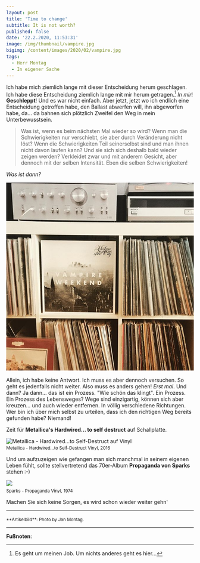 ```yaml
---
layout: post
title: 'Time to change'
subtitle: It is not worth?
published: false
date: '22.2.2020, 11:53:31'
image: /img/thumbnail/vampire.jpg
bigimg: /content/images/2020/02/vampire.jpg
tags:
  - Herr Montag
  - In eigener Sache
---
```

Ich habe mich ziemlich lange mit dieser Entscheidung herum geschlagen. Ich habe diese Entscheidung ziemlich lange mit mir herum getragen.[^1] *In mir*! **Geschleppt**! Und es war nicht einfach. Aber jetzt, jetzt wo ich endlich eine Entscheidung getroffen habe, den Ballast abwerfen will, ihn abgeworfen habe, da… da bahnen sich plötzlich Zweifel den Weg in mein Unterbewusstsein.

> Was ist, wenn es beim nächsten Mal wieder so wird? Wenn man die Schwierigkeiten nur verschiebt, sie aber durch Veränderung nicht löst? Wenn die Schwierigkeiten Teil seinerselbst sind und man ihnen nicht davon laufen kann? Und sie sich sich deshalb bald wieder zeigen werden? Verkleidet zwar und mit anderem Gesicht, aber dennoch mit der selben Intensität. Eben die selben Schwierigkeiten!

*Was ist dann?*

![Artikelbild](/content/images/2020/02/vampire.jpg)

Allein, ich habe keine Antwort. Ich muss es aber dennoch versuchen. So geht es jedenfalls nicht weiter. Also muss es anders gehen! *Erst mal*. Und dann? Ja dann… das ist ein Prozess. "Wie schön das klingt". Ein Prozess. Ein Prozess des Lebensweges? Wege sind einzigartig, können sich aber kreuzen… und auch wieder entfernen. In völlig verschiedene Richtungen. Wer bin ich über mich selbst zu urteilen, dass ich den richtigen Weg bereits gefunden habe? Niemand!

Zeit für **Metallica's Hardwired… to self destruct** auf Schallplatte.

![Metallica - Hardwired…to Self-Destruct auf Vinyl]({{site.baseurl}}/img/metallica.png)<br />
<small>Metallica - Hardwired…to Self-Destruct Vinyl, 2016</small>

Und um aufzuzeigen wie gefangen man sich manchmal in seinem eigenen Leben fühlt, sollte stellvertretend das 70er-Album **Propaganda von Sparks** stehen :-)

![]({{site.baseurl}}/img/propaganda.png)<br />
<small>Sparks - Propaganda Vinyl, 1974</small>

Machen Sie sich keine Sorgen, es wird schon wieder weiter gehn'

---

<small>
**Artikelbild**: Photo by Jan Montag.
</small>

---

**Fußnoten**:

[^1]: Es geht um meinen Job. Um nichts anderes geht es hier…

